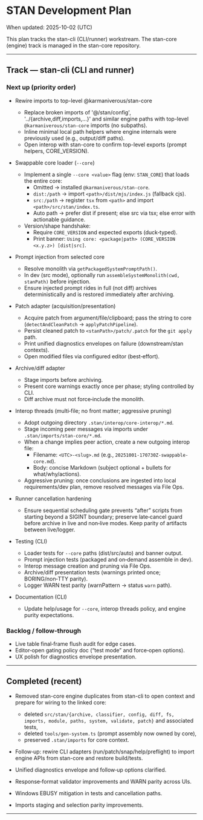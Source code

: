 # STAN Development Plan

When updated: 2025-10-02 (UTC)

This plan tracks the stan-cli (CLI/runner) workstream. The stan-core (engine)
track is managed in the stan-core repository.

---

## Track — stan-cli (CLI and runner)

### Next up (priority order)

- Rewire imports to top-level @karmaniverous/stan-core
  - Replace broken imports of '@/stan/config', '../{archive,diff,imports,...}' and similar engine paths with
    top-level `@karmaniverous/stan-core` imports (no subpaths).
  - Inline minimal local path helpers where engine internals were previously used (e.g., output/diff paths).
  - Open interop with stan-core to confirm top-level exports (prompt helpers, CORE_VERSION).

- Swappable core loader (`--core`)
  - Implement a single `--core <value>` flag (env: `STAN_CORE`) that loads the
    entire core:
    - Omitted → installed `@karmaniverous/stan-core`.
    - `dist:/path` → import `<path>/dist/mjs/index.js` (fallback cjs).
    - `src:/path` → register `tsx` from `<path>` and import
      `<path>/src/stan/index.ts`.
    - Auto path → prefer dist if present; else src via tsx; else error with
      actionable guidance.
  - Version/shape handshake:
    - Require `CORE_VERSION` and expected exports (duck‑typed).
    - Print banner:
      `Using core: <package|path> (CORE_VERSION <x.y.z>) [dist|src]`.

- Prompt injection from selected core
  - Resolve monolith via `getPackagedSystemPromptPath()`.
  - In dev (src mode), optionally run
    `assembleSystemMonolith(cwd, stanPath)` before injection.
  - Ensure injected prompt rides in full (not diff) archives deterministically
    and is restored immediately after archiving.

- Patch adapter (acquisition/presentation)
  - Acquire patch from argument/file/clipboard; pass the string to core
    (`detectAndCleanPatch` → `applyPatchPipeline`).
  - Persist cleaned patch to `<stanPath>/patch/.patch` for the `git apply`
    path.
  - Print unified diagnostics envelopes on failure (downstream/stan contexts).
  - Open modified files via configured editor (best‑effort).

- Archive/diff adapter
  - Stage imports before archiving.
  - Present core warnings exactly once per phase; styling controlled by CLI.
  - Diff archive must not force‑include the monolith.

- Interop threads (multi‑file; no front matter; aggressive pruning)
  - Adopt outgoing directory `.stan/interop/core-interop/*.md`.
  - Stage incoming peer messages via imports under
    `.stan/imports/stan-core/*.md`.
  - When a change implies peer action, create a new outgoing interop file:
    - Filename: `<UTC>-<slug>.md` (e.g., `20251001-170730Z-swappable-core.md`).
    - Body: concise Markdown (subject optional + bullets for what/why/actions).
  - Aggressive pruning: once conclusions are ingested into local
    requirements/dev plan, remove resolved messages via File Ops.

- Runner cancellation hardening
  - Ensure sequential scheduling gate prevents “after” scripts from starting
    beyond a SIGINT boundary; preserve late‑cancel guard before archive in live
    and non‑live modes. Keep parity of artifacts between live/logger.

- Testing (CLI)
  - Loader tests for `--core` paths (dist/src/auto) and banner output.
  - Prompt injection tests (packaged and on‑demand assemble in dev).
  - Interop message creation and pruning via File Ops.
  - Archive/diff presentation tests (warnings printed once; BORING/non‑TTY
    parity).
  - Logger WARN test parity (warnPattern → status `warn` path).

- Documentation (CLI)
  - Update help/usage for `--core`, interop threads policy, and engine purity
    expectations.

### Backlog / follow‑through

- Live table final‑frame flush audit for edge cases.
- Editor‑open gating policy doc (“test mode” and force‑open options).
- UX polish for diagnostics envelope presentation.

---

## Completed (recent)

- Removed stan-core engine duplicates from stan-cli to open context and prepare
  for wiring to the linked core:
  - deleted `src/stan/{archive, classifier, config, diff, fs, imports, module,
    paths, system, validate, patch}` and associated tests,
  - deleted `tools/gen-system.ts` (prompt assembly now owned by core),
  - preserved `.stan/imports` for core context.
- Follow‑up: rewire CLI adapters (run/patch/snap/help/preflight) to import
  engine APIs from stan-core and restore build/tests.

- Unified diagnostics envelope and follow‑up options clarified.
- Response‑format validator improvements and WARN parity across UIs.
- Windows EBUSY mitigation in tests and cancellation paths.
- Imports staging and selection parity improvements.

---
